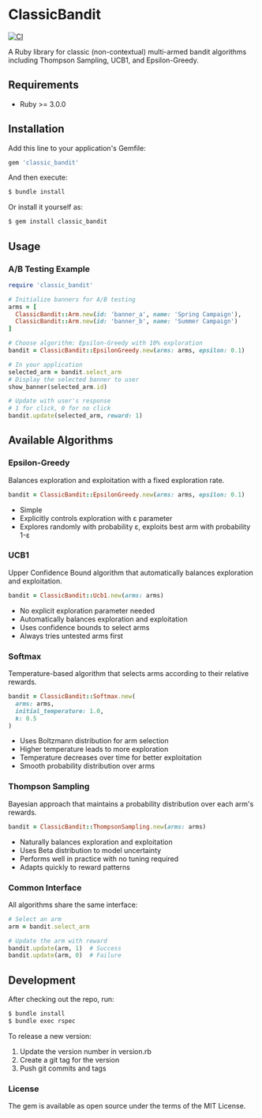 # ClassicBandit

[![CI](https://github.com/t-chov/classic_bandit/actions/workflows/ci.yml/badge.svg)](https://github.com/t-chov/classic_bandit/actions/workflows/ci.yml)

A Ruby library for classic (non-contextual) multi-armed bandit algorithms including Thompson Sampling, UCB1, and Epsilon-Greedy.

## Requirements

- Ruby >= 3.0.0

## Installation

Add this line to your application's Gemfile:

```ruby
gem 'classic_bandit'
```

And then execute:

```bash
$ bundle install
```

Or install it yourself as:

```bash
$ gem install classic_bandit
```

## Usage

### A/B Testing Example

```ruby
require 'classic_bandit'

# Initialize banners for A/B testing
arms = [
  ClassicBandit::Arm.new(id: 'banner_a', name: 'Spring Campaign'),
  ClassicBandit::Arm.new(id: 'banner_b', name: 'Summer Campaign')
]

# Choose algorithm: Epsilon-Greedy with 10% exploration
bandit = ClassicBandit::EpsilonGreedy.new(arms: arms, epsilon: 0.1)

# In your application
selected_arm = bandit.select_arm
# Display the selected banner to user
show_banner(selected_arm.id)

# Update with user's response
# 1 for click, 0 for no click
bandit.update(selected_arm, reward: 1)
```

## Available Algorithms

### Epsilon-Greedy

Balances exploration and exploitation with a fixed exploration rate.

```ruby
bandit = ClassicBandit::EpsilonGreedy.new(arms: arms, epsilon: 0.1)
```

- Simple
- Explicitly controls exploration with ε parameter
- Explores randomly with probability ε, exploits best arm with probability 1-ε

### UCB1

Upper Confidence Bound algorithm that automatically balances exploration and exploitation.

```ruby
bandit = ClassicBandit::Ucb1.new(arms: arms)
```

- No explicit exploration parameter needed
- Automatically balances exploration and exploitation
- Uses confidence bounds to select arms
- Always tries untested arms first

### Softmax

Temperature-based algorithm that selects arms according to their relative rewards.

```ruby
bandit = ClassicBandit::Softmax.new(
  arms: arms,
  initial_temperature: 1.0,
  k: 0.5
)
```

- Uses Boltzmann distribution for arm selection
- Higher temperature leads to more exploration
- Temperature decreases over time for better exploitation
- Smooth probability distribution over arms

### Thompson Sampling

Bayesian approach that maintains a probability distribution over each arm's rewards.

```ruby
bandit = ClassicBandit::ThompsonSampling.new(arms: arms)
```

- Naturally balances exploration and exploitation
- Uses Beta distribution to model uncertainty
- Performs well in practice with no tuning required
- Adapts quickly to reward patterns

### Common Interface
All algorithms share the same interface:

```ruby
# Select an arm
arm = bandit.select_arm

# Update the arm with reward
bandit.update(arm, 1)  # Success
bandit.update(arm, 0)  # Failure
```

## Development

After checking out the repo, run:
```bash
$ bundle install
$ bundle exec rspec
```

To release a new version:

1. Update the version number in version.rb
2. Create a git tag for the version
3. Push git commits and tags

### License

The gem is available as open source under the terms of the MIT License.